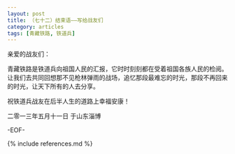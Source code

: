 ```yaml
---
layout: post
title: （七十二）结束语——写给战友们
category: articles
tags: [青藏铁路, 铁道兵]
---
```


亲爱的战友们：

青藏铁路是铁道兵向祖国人民的汇报，它时时刻刻都在受着祖国各族人民的检阅。让我们去共同回想那不见枪林弹雨的战场，追忆那段最难忘的时光，那段不再回来的时光，让天下所有的人去分享。

祝铁道兵战友在后半人生的道路上幸福安康！

二零一三年五月十一日 于山东淄博

-EOF-

{% include references.md %}
